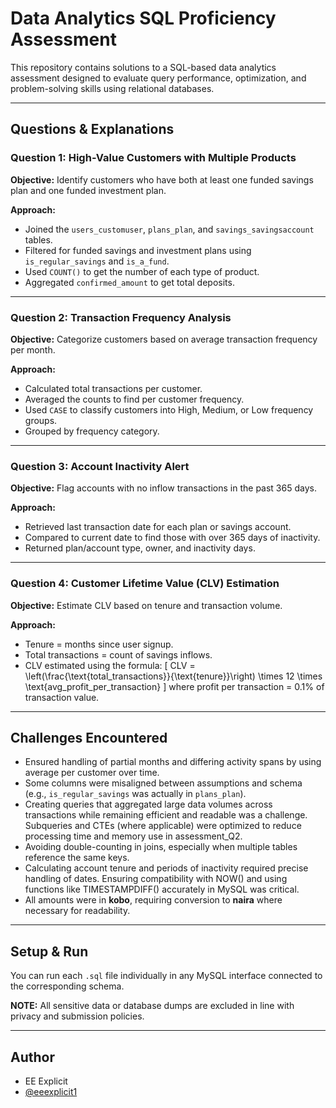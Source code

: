 # Data Analytics SQL Proficiency Assessment

This repository contains solutions to a SQL-based data analytics assessment designed to evaluate query performance, optimization, and problem-solving skills using relational databases.

---

## Questions & Explanations

### **Question 1: High-Value Customers with Multiple Products**

**Objective:** Identify customers who have both at least one funded savings plan and one funded investment plan.

**Approach:**
- Joined the `users_customuser`, `plans_plan`, and `savings_savingsaccount` tables.
- Filtered for funded savings and investment plans using `is_regular_savings` and `is_a_fund`.
- Used `COUNT()` to get the number of each type of product.
- Aggregated `confirmed_amount` to get total deposits.

---

### **Question 2: Transaction Frequency Analysis**

**Objective:** Categorize customers based on average transaction frequency per month.

**Approach:**
- Calculated total transactions per customer.
- Averaged the counts to find per customer frequency.
- Used `CASE` to classify customers into High, Medium, or Low frequency groups.
- Grouped by frequency category.

---

### **Question 3: Account Inactivity Alert**

**Objective:** Flag accounts with no inflow transactions in the past 365 days.

**Approach:**
- Retrieved last transaction date for each plan or savings account.
- Compared to current date to find those with over 365 days of inactivity.
- Returned plan/account type, owner, and inactivity days.

---

### **Question 4: Customer Lifetime Value (CLV) Estimation**

**Objective:** Estimate CLV based on tenure and transaction volume.

**Approach:**
- Tenure = months since user signup.
- Total transactions = count of savings inflows.
- CLV estimated using the formula:
\[
  CLV = \left(\frac{\text{total_transactions}}{\text{tenure}}\right) \times 12 \times \text{avg_profit_per_transaction}
\]
  where profit per transaction = 0.1% of transaction value.

---

## Challenges Encountered

- Ensured handling of partial months and differing activity spans by using average per customer over time.
- Some columns were misaligned between assumptions and schema (e.g., `is_regular_savings` was actually in `plans_plan`).
- Creating queries that aggregated large data volumes across transactions while remaining efficient and readable was a challenge. 
  Subqueries and CTEs (where applicable) were optimized to reduce processing time and memory use in assessment_Q2.
- Avoiding double-counting in joins, especially when multiple tables reference the same keys.
- Calculating account tenure and periods of inactivity required precise handling of dates. Ensuring compatibility with NOW() and using 
  functions like TIMESTAMPDIFF() accurately in MySQL was critical.
- All amounts were in **kobo**, requiring conversion to **naira** where necessary for readability.

---

## Setup & Run

You can run each `.sql` file individually in any MySQL interface connected to the corresponding schema.

**NOTE:** All sensitive data or database dumps are excluded in line with privacy and submission policies.

---

## Author

- EE Explicit
- [@eeexplicit1](https://github.com/eeexplicit1)
